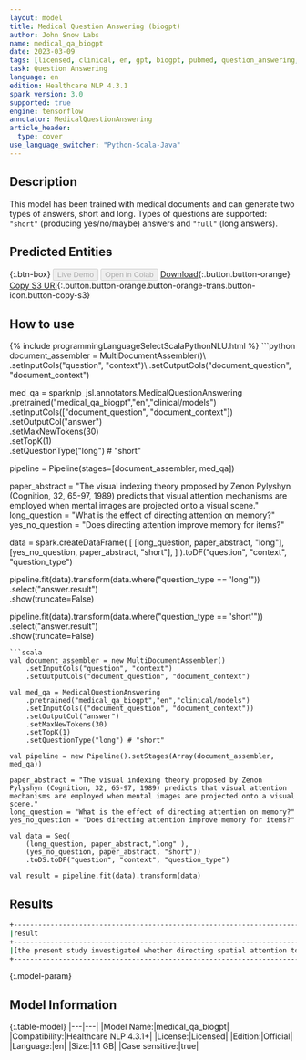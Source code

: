 ```yaml
---
layout: model
title: Medical Question Answering (biogpt)
author: John Snow Labs
name: medical_qa_biogpt
date: 2023-03-09
tags: [licensed, clinical, en, gpt, biogpt, pubmed, question_answering, tensorflow]
task: Question Answering
language: en
edition: Healthcare NLP 4.3.1
spark_version: 3.0
supported: true
engine: tensorflow
annotator: MedicalQuestionAnswering
article_header:
  type: cover
use_language_switcher: "Python-Scala-Java"
---
```


## Description

This model has been trained with medical documents and can generate two types of answers, short and long.
Types of questions are supported: `"short"` (producing yes/no/maybe) answers and `"full"` (long answers).

## Predicted Entities



{:.btn-box}
<button class="button button-orange" disabled>Live Demo</button>
<button class="button button-orange" disabled>Open in Colab</button>
[Download](https://s3.amazonaws.com/auxdata.johnsnowlabs.com/clinical/models/medical_qa_biogpt_en_4.3.1_3.0_1678355315206.zip){:.button.button-orange}
[Copy S3 URI](s3://auxdata.johnsnowlabs.com/clinical/models/medical_qa_biogpt_en_4.3.1_3.0_1678355315206.zip){:.button.button-orange.button-orange-trans.button-icon.button-copy-s3}

## How to use



<div class="tabs-box" markdown="1">
{% include programmingLanguageSelectScalaPythonNLU.html %}
```python
document_assembler = MultiDocumentAssembler()\
    .setInputCols("question", "context")\
    .setOutputCols("document_question", "document_context")

med_qa = sparknlp_jsl.annotators.MedicalQuestionAnswering\
    .pretrained("medical_qa_biogpt","en","clinical/models")\
    .setInputCols(["document_question", "document_context"])\
    .setOutputCol("answer")\
    .setMaxNewTokens(30)\
    .setTopK(1)\
    .setQuestionType("long") # "short"

pipeline = Pipeline(stages=[document_assembler, med_qa])

paper_abstract = "The visual indexing theory proposed by Zenon Pylyshyn (Cognition, 32, 65-97, 1989) predicts that visual attention mechanisms are employed when mental images are projected onto a visual scene."
long_question = "What is the effect of directing attention on memory?"
yes_no_question = "Does directing attention improve memory for items?"

data = spark.createDataFrame(
    [
        [long_question, paper_abstract, "long"],
        [yes_no_question, paper_abstract, "short"],
    ]
).toDF("question", "context", "question_type")

pipeline.fit(data).transform(data.where("question_type == 'long'"))\
    .select("answer.result")\
    .show(truncate=False)

pipeline.fit(data).transform(data.where("question_type == 'short'"))\
    .select("answer.result")\
    .show(truncate=False)
```
```scala
val document_assembler = new MultiDocumentAssembler()
    .setInputCols("question", "context")
    .setOutputCols("document_question", "document_context")

val med_qa = MedicalQuestionAnswering
    .pretrained("medical_qa_biogpt","en","clinical/models")
    .setInputCols(("document_question", "document_context"))
    .setOutputCol("answer")
    .setMaxNewTokens(30)
    .setTopK(1)
    .setQuestionType("long") # "short"

val pipeline = new Pipeline().setStages(Array(document_assembler, med_qa))

paper_abstract = "The visual indexing theory proposed by Zenon Pylyshyn (Cognition, 32, 65-97, 1989) predicts that visual attention mechanisms are employed when mental images are projected onto a visual scene."
long_question = "What is the effect of directing attention on memory?"
yes_no_question = "Does directing attention improve memory for items?"

val data = Seq( 
    (long_question, paper_abstract,"long" ),
    (yes_no_question, paper_abstract, "short"))
    .toDS.toDF("question", "context", "question_type")

val result = pipeline.fit(data).transform(data)
```
</div>

## Results

```bash
+------------------------------------------------------------------------------------------------------------------------------------------------------------------------------+
|result                                                                                                                                                                        |
+------------------------------------------------------------------------------------------------------------------------------------------------------------------------------+
|[the present study investigated whether directing spatial attention to one location in a visual array would enhance memory for the array features. participants memorized two]|
+------------------------------------------------------------------------------------------------------------------------------------------------------------------------------+
```

{:.model-param}
## Model Information

{:.table-model}
|---|---|
|Model Name:|medical_qa_biogpt|
|Compatibility:|Healthcare NLP 4.3.1+|
|License:|Licensed|
|Edition:|Official|
|Language:|en|
|Size:|1.1 GB|
|Case sensitive:|true|